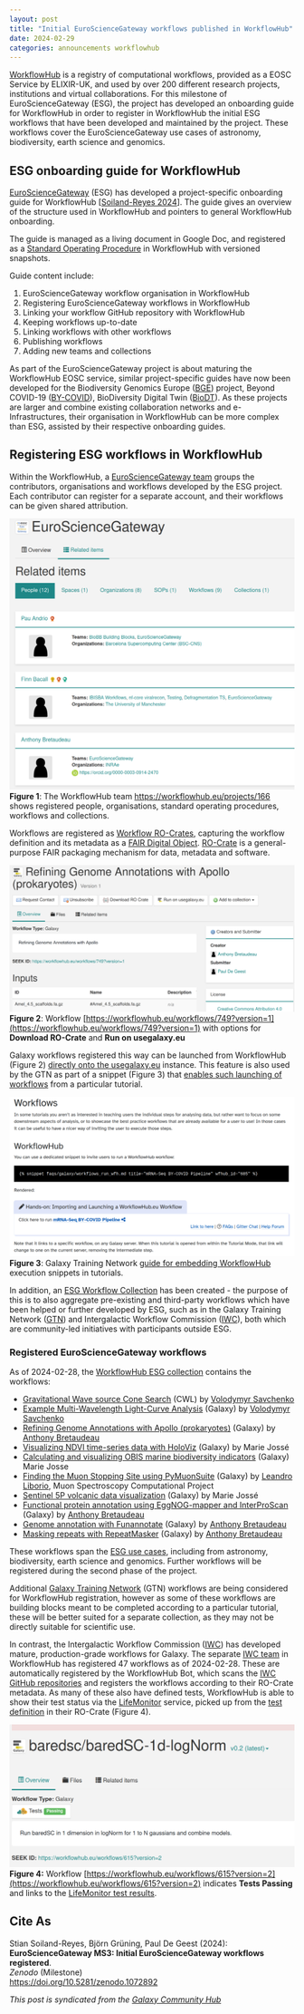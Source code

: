 ```yaml
---
layout: post
title: "Initial EuroScienceGateway workflows published in WorkflowHub"
date: 2024-02-29
categories: announcements workflowhub
---
```



[WorkflowHub](https://workflowhub.eu/) is a registry of computational workflows, provided as a EOSC Service by ELIXIR-UK, and used by over 200 different research projects, institutions and virtual collaborations. For this milestone of EuroScienceGateway (ESG), the project has developed an onboarding guide for WorkflowHub in order to register in WorkflowHub the initial ESG workflows that have been developed and maintained by the project. These workflows cover the EuroScienceGateway use cases of astronomy, biodiversity, earth science and genomics.


## ESG onboarding guide for WorkflowHub

[EuroScienceGateway](https://eurosciencegateway.eu/) (ESG) has developed a project-specific onboarding guide for WorkflowHub \[[Soiland-Reyes 2024](https://doi.org/10.48546/workflowhub.sop.8.2)\]. The guide gives an overview of the structure used in WorkflowHub and pointers to general WorkflowHub onboarding.

The guide is managed as a living document in Google Doc, and registered as a [Standard Operating Procedure](https://doi.org/10.48546/workflowhub.sop.8.1) in WorkflowHub with versioned snapshots.

Guide content include:

1.  EuroScienceGateway workflow organisation in WorkflowHub
2.  Registering EuroScienceGateway workflows in WorkflowHub
3.  Linking your workflow GitHub repository with WorkflowHub
4.  Keeping workflows up-to-date
5.  Linking workflows with other workflows
6.  Publishing workflows
7.  Adding new teams and collections

As part of the EuroScienceGateway project is about maturing the WorkflowHub EOSC service, similar project-specific guides have now been developed for the Biodiversity Genomics Europe ([BGE](https://biodiversitygenomics.eu/)) project, Beyond COVID-19 ([BY-COVID](https://by-covid.eu/)), BioDiversity Digital Twin ([BioDT](https://biodt.eu/)). As these projects are larger and combine existing collaboration networks and e-Infrastructures, their organisation in WorkflowHub can be more complex than ESG, assisted by their respective onboarding guides.


## Registering ESG workflows in WorkflowHub

Within the WorkflowHub, a [EuroScienceGateway team](https://workflowhub.eu/projects/166) groups the contributors, organisations and workflows developed by the ESG project. Each contributor can register for a separate account, and their workflows can be given shared attribution.

![WorkflowHub screenshot: EuroScienceGateway](/images/posts_images/2024-02-29-esg-initial-workflows-workflowhub/wfhub.png)  
**Figure 1**: The WorkflowHub team <https://workflowhub.eu/projects/166> shows registered people, organisations, standard operating procedures, workflows and collections.

Workflows are registered as [Workflow RO-Crates](https://w3id.org/workflowhub/workflow-ro-crate/), capturing the workflow definition and its metadata as a [FAIR Digital Object](https://doi.org/10.3897/rio.8.e93937). [RO-Crate](https://www.researchobject.org/ro-crate/) is a general-purpose FAIR packaging mechanism for data, metadata and software.

![Screenshot of WorkflowHub entry with buttons](/images/posts_images/2024-02-29-esg-initial-workflows-workflowhub/wf749.png)  
**Figure 2**: Workflow [https://workflowhub.eu/workflows/749?version=1](https://workflowhub.eu/workflows/749?version=1) with options for **Download RO-Crate** and **Run on usegalaxy.eu**

Galaxy workflows registered this way can be launched from WorkflowHub (Figure 2) [directly onto the usegalaxy.eu](/news/2023-11-13-run-in-galaxy-button-workflowhub) instance. This feature is also used by the GTN as part of a snippet (Figure 3) that [enables such launching of workflows](https://training.galaxyproject.org/training-material/news/2023/12/12/tutorial-run-wfh-ds.html) from a particular tutorial.

![Screenshot from GTN showing snippet](/images/posts_images/2024-02-29-esg-initial-workflows-workflowhub/snippet.png)  
**Figure 3**: Galaxy Training Network [guide for embedding WorkflowHub](https://training.galaxyproject.org/training-material/topics/contributing/tutorials/create-new-tutorial-content/tutorial.html#workflows) execution snippets in tutorials.

In addition, an [ESG Workflow Collection](https://workflowhub.eu/collections/13) has been created - the purpose of this is to also aggregate pre-existing and third-party workflows which have been helped or further developed by ESG, such as in the Galaxy Training Network ([GTN](https://training.galaxyproject.org/)) and Intergalactic Workflow Commission ([IWC](https://github.com/galaxyproject/iwc)), both which are community-led initiatives with participants outside ESG.


### Registered EuroScienceGateway workflows

As of 2024-02-28, the [WorkflowHub ESG collection](https://workflowhub.eu/collections/13) contains the workflows:

 * [Gravitational Wave source Cone Search](https://workflowhub.eu/workflows/415) (CWL)  by [Volodymyr Savchenko](https://workflowhub.eu/people/168)
 * [Example Multi-Wavelength Light-Curve Analysis](https://workflowhub.eu/workflows/766) (Galaxy) by [Volodymyr Savchenko](https://workflowhub.eu/people/168)
 * [Refining Genome Annotations with Apollo (prokaryotes)](https://workflowhub.eu/workflows/749) (Galaxy) by [Anthony Bretaudeau](https://workflowhub.eu/people/241)
 * [Visualizing NDVI time-series data with HoloViz](https://workflowhub.eu/workflows/759) (Galaxy) by Marie Jossé
 * [Calculating and visualizing OBIS marine biodiversity indicators](https://workflowhub.eu/workflows/758) (Galaxy)      Marie Josse
 * [Finding the Muon Stopping Site using PyMuonSuite](https://workflowhub.eu/workflows/757) (Galaxy) by [Leandro Liborio](https://orcid.org/0000-0003-2777-5167), Muon Spectroscopy Computational Project
 * [Sentinel 5P volcanic data visualization](https://workflowhub.eu/workflows/756) (Galaxy) by Marie Jossé
 * [Functional protein annotation using EggNOG-mapper and InterProScan](https://workflowhub.eu/workflows/755) (Galaxy) by [Anthony Bretaudeau](https://orcid.org/0000-0003-0914-2470)
 * [Genome annotation with Funannotate](https://workflowhub.eu/workflows/754) (Galaxy) by [Anthony Bretaudeau](https://orcid.org/0000-0003-0914-2470)
 * [Masking repeats with RepeatMasker](https://workflowhub.eu/workflows/753) (Galaxy) by [Anthony Bretaudeau](https://orcid.org/0000-0003-0914-2470)

These workflows span the [ESG use cases](/projects/esg/news/?tag=esg-wp5), including from astronomy, biodiversity, earth science and genomics. Further workflows will be registered during the second phase of the project.

Additional [Galaxy Training Network](https://training.galaxyproject.org/) (GTN) workflows are being considered for WorkflowHub registration, however as some of these workflows are building blocks meant to be completed according to a particular tutorial, these will be better suited for a separate collection, as they may not be directly suitable for scientific use.

In contrast, the Intergalactic Workflow Commission ([IWC](https://github.com/galaxyproject/iwc)) has developed mature, production-grade workflows for Galaxy. The separate [IWC team](https://workflowhub.eu/projects/33#workflows) in WorkflowHub has registered 47 workflows as of 2024-02-28. These are automatically registered by the WorkflowHub Bot, which scans the [IWC GitHub repositories](https://github.com/iwc-workflows/) and registers the workflows according to their RO-Crate metadata. As many of these also have defined tests, WorkflowHub is able to show their test status via the [LifeMonitor](https://lifemonitor.eu/) service, picked up from the [test definition](https://www.lifemonitor.eu/lm_test_monitoring) in their RO-Crate (Figure 4).

![Screenshot of WorkflowHub testing button](/images/posts_images/2024-02-29-esg-initial-workflows-workflowhub/testing.png)  
**Figure 4:** Workflow [https://workflowhub.eu/workflows/615?version=2](https://workflowhub.eu/workflows/615?version=2) indicates **Tests Passing** and links to the [LifeMonitor test results](https://app.lifemonitor.eu/workflow;uuid=37f29ed0-543f-013c-9190-005056ab8eb2).



## Cite As

Stian Soiland-Reyes, Björn Grüning, Paul De Geest (2024):\
**EuroScienceGateway MS3: Initial EuroScienceGateway workflows registered**.\
*Zenodo* (Milestone)\
<https://doi.org/10.5281/zenodo.1072892>

_This post is syndicated from the [Galaxy Community Hub](https://galaxyproject.org/news/2024-02-29-esg-initial-workflows-workflowhub/)_

